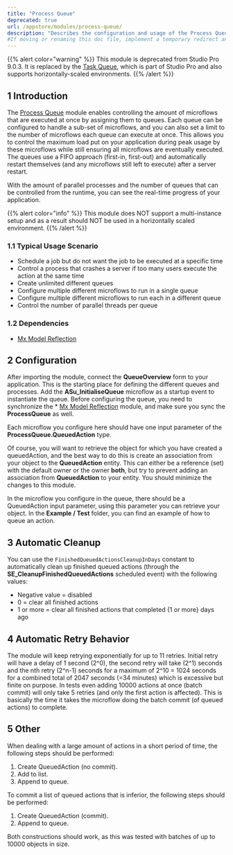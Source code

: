 ```yaml
---
title: "Process Queue"
deprecated: true
url: /appstore/modules/process-queue/
description: "Describes the configuration and usage of the Process Queue module, which is available in the Mendix Marketplace."
#If moving or renaming this doc file, implement a temporary redirect and let the respective team know they should update the URL in the product. See Mapping to Products for more details.
---
```


{{% alert color="warning" %}}
This module is deprecated from Studio Pro 9.0.3. It is replaced by the [Task Queue](/refguide/task-queue/), which is part of Studio Pro and also supports horizontally-scaled environments.
{{% /alert %}}

## 1 Introduction

The [Process Queue](https://marketplace.mendix.com/link/component/393/) module enables controlling the amount of microflows that are executed at once by assigning them to queues. Each queue can be configured to handle a sub-set of microflows, and you can also set a limit to the number of microflows each queue can execute at once. This allows you to control the maximum load put on your application during peak usage by these microflows while still ensuring all microflows are eventually executed. The queues use a FIFO approach (first-in, first-out) and automatically restart themselves (and any microflows still left to execute) after a server restart.

With the amount of parallel processes and the number of queues that can be controlled from the runtime, you can see the real-time progress of your application.

{{% alert color="info" %}}
This module does NOT support a multi-instance setup and as a result should NOT be used in a horizontally scaled environment.
{{% /alert %}}

### 1.1 Typical Usage Scenario

* Schedule a job but do not want the job to be executed at a specific time
* Control a process that crashes a server if too many users execute the action at the same time
* Create unlimited different queues
* Configure multiple different microflows to run in a single queue
* Configure multiple different microflows to run each in a different queue
* Control the number of parallel threads per queue

### 1.2 Dependencies

* [Mx Model Reflection](/appstore/modules/model-reflection/)

## 2 Configuration

After importing the module, connect the **QueueOverview** form to your application. This is the starting place for defining the different queues and processes. Add the **ASu_InitialiseQueue** microflow as a startup event to instantiate the queue. Before configuring the queue, you need to synchronize the * [Mx Model Reflection](/appstore/modules/model-reflection/) module, and make sure you sync the **ProcessQueue** as well.

Each microflow you configure here should have one input parameter of the **ProcessQueue.QueuedAction** type.

Of course, you will want to retrieve the object for which you have created a queuedAction, and the best way to do this is create an association from your object to the **QueuedAction** entity. This can either be a reference (set) with the default owner or the owner **both**, but try to prevent adding an association from **QueuedAction** to your entity. You should minimize the changes to this module.

In the microflow you configure in the queue, there should be a QueuedAction input parameter, using this parameter you can retrieve your object. In the **Example / Test** folder, you can find an example of how to queue an action.

## 3 Automatic Cleanup

You can use the `FinishedQueuedActionsCleanupInDays` constant to automatically clean up finished queued actions (through the  **SE_CleanupFinishedQueuedActions** scheduled event) with the following values:

* Negative value = disabled
* 0 = clear all finished actions
* 1 or more = clear all finished actions that completed {1 or more} days ago

## 4 Automatic Retry Behavior

The module will keep retrying exponentially for up to 11 retries. Initial retry will have a delay of 1 second (2^0), the second retry will take (2^1) seconds and the nth retry (2^n-1) seconds for a maximum of 2^10 = 1024 seconds for a combined total of 2047 seconds (=34 minutes) which is excessive but finite on purpose. In tests even adding 10000 actions at once (batch commit) will only take 5 retries (and only the first action is affected). This is basically the time it takes the microflow doing the batch commit (of queued actions) to complete.

## 5 Other

When dealing with a large amount of actions in a short period of time, the following steps should be performed:

1. Create QueuedAction (no commit).
2. Add to list.
3. Append to queue.

To commit a list of queued actions that is inferior, the following steps should be performed:

1. Create QueuedAction (commit).
2. Append to queue.

Both constructions should work, as this was tested with batches of up to 10000 objects in size.
